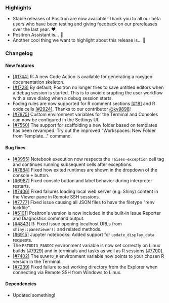 ### Highlights

- Stable releases of Positron are now available! Thank you to all our beta users who have been testing and giving feedback on our prereleases over the last year. ❤️
- Positron Assistant is... 🤖
- Another cool thing we want to highlight about this release is... 🪩

### Changelog

#### New features

- [[#1744]](https://github.com/posit-dev/positron/issues/1744) R: A new Code Action is available for generating a roxygen documentation skeleton.
- [[#1728]](https://github.com/posit-dev/positron/issues/1728) By default, Positron no longer tries to save untitled editors when a debug session is started. This is to avoid disrupting the user workflow with a save dialog when a debug session starts.
- Foding rules are now supported for R comment sections [[#18]](https://github.com/posit-dev/positron/issues/18) and R code cells [[#2924]](https://github.com/posit-dev/positron/issues/2924). Thanks to our contributor [@kv9898](https://github.com/kv9898)!
- [[#7875]](https://github.com/posit-dev/positron/issues/7875) Custom environment variables for the Terminal and Consoles can now be configured in the Settings UI.
- [[#7550]](https://github.com/posit-dev/positron/issues/7550) The support for scaffolding a new folder based on templates has been revamped. Try out the improved "Workspaces: New Folder from Template..." command.

#### Bug fixes

- [[#3955]](https://github.com/posit-dev/positron/issues/3955) Notebook execution now respects the `raises-exception` cell tag and continues running subsequent cells after exceptions.
- [[#7884]](https://github.com/posit-dev/positron/issues/7884) Fixed how exited runtimes are shown in the dropdown of the console <kbd>+</kbd> button.
- [[#6987]](https://github.com/posit-dev/positron/issues/6987) Fixed console button and label behavior during interpreter restarts.
- [[#7406]](https://github.com/posit-dev/positron/issues/7406) Fixed failures loading local web server (e.g. Shiny) content in the Viewer pane in Remote SSH sessions.
- [[#7777]](https://github.com/posit-dev/positron/issues/7777) Fixed issue causing all JSON files to have the filetype "renv lockfile".
- [[#5101]](https://github.com/posit-dev/positron/issues/5101) Positron's version is now included in the built-in Issue Reporter and Diagnostics command output.
- [[#4843]](https://github.com/posit-dev/positron/issues/4843) R: Fixed issue opening localhost URLs from `shiny::paneViewer()` and related methods. 
- [[#6915]](https://github.com/posit-dev/positron/issues/6915) Jupyter notebooks: Added support for `update_display_data` requests.
- The `RSTUDIO_PANDOC` environment variable is now set correctly on Linux builds [[#7929]](https://github.com/posit-dev/positron/issues/7929) and in terminals and tasks as well as R sessions [[#7700]](https://github.com/posit-dev/positron/issues/7700).
- [[#7402]](https://github.com/posit-dev/positron/issues/7402) The `QUARTO_R` environment variable now points to your chosen R version in the Terminal.
- [[#7239]](https://github.com/posit-dev/positron/issues/7239) Fixed failure to set working directory from the Explorer when connecting via Remote SSH from Windows to Linux.

#### Dependencies

- Updated something!
